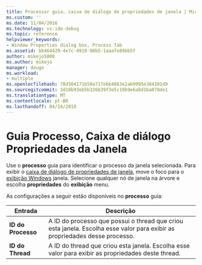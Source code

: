 ```yaml
---
title: Processar guia, caixa de diálogo de propriedades de janela | Microsoft Docs
ms.custom: ''
ms.date: 11/04/2016
ms.technology: vs-ide-debug
ms.topic: reference
helpviewer_keywords:
- Window Properties dialog box, Process Tab
ms.assetid: bb464429-4e7c-4919-98b5-1aaafe89bb5f
author: mikejo5000
ms.author: mikejo
manager: douge
ms.workload:
- multiple
ms.openlocfilehash: 78d504171b50a717ebb4863e2ab9995e384101d9
ms.sourcegitcommit: 3d10b93eb5b326639f3e5c19b9e6a8d1ba078de1
ms.translationtype: MT
ms.contentlocale: pt-BR
ms.lasthandoff: 04/18/2018
---
```

# <a name="process-tab-window-properties-dialog-box"></a>Guia Processo, Caixa de diálogo Propriedades da Janela
Use o **processo** guia para identificar o processo da janela selecionada. Para exibir o [caixa de diálogo de propriedades de janela](../debugger/window-properties-dialog-box.md), move o foco para o [exibição Windows](../debugger/windows-view.md) janela. Selecione qualquer nó de janela na árvore e escolha **propriedades** do **exibição** menu.  
  
 As configurações a seguir estão disponíveis no **processo** guia:  
  
|Entrada|Descrição|  
|-----------|-----------------|  
|**ID do Processo**|A ID do processo que possui o thread que criou esta janela. Escolha esse valor para exibir as propriedades desse processo.|  
|**ID do Thread**|A ID do thread que criou esta janela. Escolha esse valor para exibir as propriedades deste thread.|